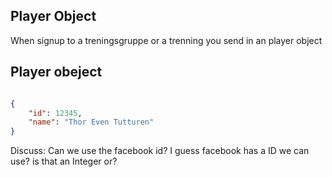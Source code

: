 Player Object 
--------------------


When signup to a treningsgruppe or a trenning you send in an player object

## Player obeject

```json

{ 
    "id": 12345,
    "name": "Thor Even Tutturen"
}

``` 


Discuss: Can we use the facebook id?  I guess facebook has a ID  we can use? is that an Integer or? 